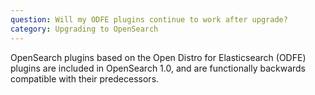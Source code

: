 ```yaml
---
question: Will my ODFE plugins continue to work after upgrade?
category: Upgrading to OpenSearch
---
```

OpenSearch plugins based on the Open Distro for Elasticsearch (ODFE) plugins are included in OpenSearch 1.0, and are functionally backwards compatible with their predecessors.
